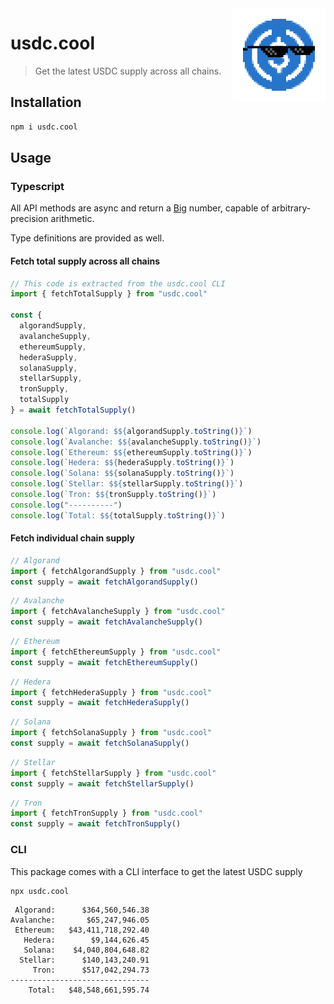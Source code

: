 <img src="./usdc-dealwithit.png" align="right" />

# usdc.cool

> Get the latest USDC supply across all chains.

## Installation

```sh
npm i usdc.cool
```

## Usage

### Typescript

All API methods are async and return a [Big](https://mikemcl.github.io/big.js/) number, capable of arbitrary-precision arithmetic.

Type definitions are provided as well.

#### Fetch total supply across all chains

```typescript
// This code is extracted from the usdc.cool CLI
import { fetchTotalSupply } from "usdc.cool"

const {
  algorandSupply,
  avalancheSupply,
  ethereumSupply,
  hederaSupply,
  solanaSupply,
  stellarSupply,
  tronSupply,
  totalSupply
} = await fetchTotalSupply()

console.log(`Algorand: $${algorandSupply.toString()}`)
console.log(`Avalanche: $${avalancheSupply.toString()}`)
console.log(`Ethereum: $${ethereumSupply.toString()}`)
console.log(`Hedera: $${hederaSupply.toString()}`)
console.log(`Solana: $${solanaSupply.toString()}`)
console.log(`Stellar: $${stellarSupply.toString()}`)
console.log(`Tron: $${tronSupply.toString()}`)
console.log("----------")
console.log(`Total: $${totalSupply.toString()}`)
```

#### Fetch individual chain supply

```typescript
// Algorand
import { fetchAlgorandSupply } from "usdc.cool"
const supply = await fetchAlgorandSupply()
```

```typescript
// Avalanche
import { fetchAvalancheSupply } from "usdc.cool"
const supply = await fetchAvalancheSupply()
```

```typescript
// Ethereum
import { fetchEthereumSupply } from "usdc.cool"
const supply = await fetchEthereumSupply()
```

```typescript
// Hedera
import { fetchHederaSupply } from "usdc.cool"
const supply = await fetchHederaSupply()
```

```typescript
// Solana
import { fetchSolanaSupply } from "usdc.cool"
const supply = await fetchSolanaSupply()
```

```typescript
// Stellar
import { fetchStellarSupply } from "usdc.cool"
const supply = await fetchStellarSupply()
```

```typescript
// Tron
import { fetchTronSupply } from "usdc.cool"
const supply = await fetchTronSupply()
```

### CLI

This package comes with a CLI interface to get the latest USDC supply

```sh
npx usdc.cool
```

```text
 Algorand:      $364,560,546.38
Avalanche:       $65,247,946.05
 Ethereum:   $43,411,718,292.40
   Hedera:        $9,144,626.45
   Solana:    $4,040,804,648.82
  Stellar:      $140,143,240.91
     Tron:      $517,042,294.73
-------------------------------
    Total:   $48,548,661,595.74
```
